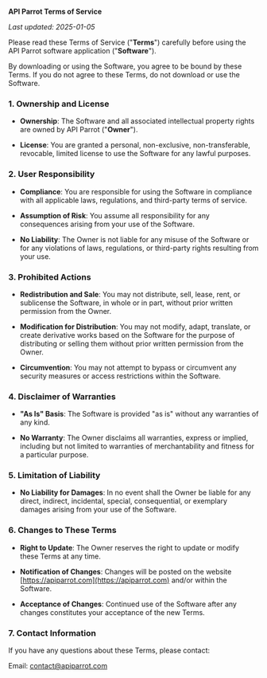 **API Parrot Terms of Service**

_Last updated: 2025-01-05_

Please read these Terms of Service ("**Terms**") carefully before using the API Parrot software application ("**Software**").

By downloading or using the Software, you agree to be bound by these Terms. If you do not agree to these Terms, do not download or use the Software.

### 1. **Ownership and License**

- **Ownership**: The Software and all associated intellectual property rights are owned by API Parrot ("**Owner**").

- **License**: You are granted a personal, non-exclusive, non-transferable, revocable, limited license to use the Software for any lawful purposes.

### 2. **User Responsibility**

- **Compliance**: You are responsible for using the Software in compliance with all applicable laws, regulations, and third-party terms of service.

- **Assumption of Risk**: You assume all responsibility for any consequences arising from your use of the Software.

- **No Liability**: The Owner is not liable for any misuse of the Software or for any violations of laws, regulations, or third-party rights resulting from your use.

### 3. **Prohibited Actions**

- **Redistribution and Sale**: You may not distribute, sell, lease, rent, or sublicense the Software, in whole or in part, without prior written permission from the Owner.

- **Modification for Distribution**: You may not modify, adapt, translate, or create derivative works based on the Software for the purpose of distributing or selling them without prior written permission from the Owner.

- **Circumvention**: You may not attempt to bypass or circumvent any security measures or access restrictions within the Software.

### 4. **Disclaimer of Warranties**

- **"As Is" Basis**: The Software is provided "as is" without any warranties of any kind.

- **No Warranty**: The Owner disclaims all warranties, express or implied, including but not limited to warranties of merchantability and fitness for a particular purpose.

### 5. **Limitation of Liability**

- **No Liability for Damages**: In no event shall the Owner be liable for any direct, indirect, incidental, special, consequential, or exemplary damages arising from your use of the Software.

### 6. **Changes to These Terms**

- **Right to Update**: The Owner reserves the right to update or modify these Terms at any time.

- **Notification of Changes**: Changes will be posted on the website [https://apiparrot.com](https://apiparrot.com) and/or within the Software.

- **Acceptance of Changes**: Continued use of the Software after any changes constitutes your acceptance of the new Terms.

### 7. **Contact Information**

If you have any questions about these Terms, please contact:

Email: contact@apiparrot.com